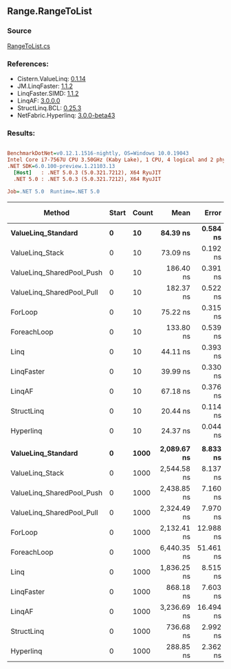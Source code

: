 ﻿## Range.RangeToList

### Source
[RangeToList.cs](../LinqBenchmarks/Range/RangeToList.cs)

### References:
- Cistern.ValueLinq: [0.1.14](https://www.nuget.org/packages/Cistern.ValueLinq/0.1.14)
- JM.LinqFaster: [1.1.2](https://www.nuget.org/packages/JM.LinqFaster/1.1.2)
- LinqFaster.SIMD: [1.1.2](https://www.nuget.org/packages/LinqFaster.SIMD/1.0.3)
- LinqAF: [3.0.0.0](https://www.nuget.org/packages/LinqAF/3.0.0.0)
- StructLinq.BCL: [0.25.3](https://www.nuget.org/packages/StructLinq.BCL/0.25.3)
- NetFabric.Hyperlinq: [3.0.0-beta43](https://www.nuget.org/packages/NetFabric.Hyperlinq/3.0.0-beta43)

### Results:
``` ini

BenchmarkDotNet=v0.12.1.1516-nightly, OS=Windows 10.0.19043
Intel Core i7-7567U CPU 3.50GHz (Kaby Lake), 1 CPU, 4 logical and 2 physical cores
.NET SDK=6.0.100-preview.1.21103.13
  [Host]   : .NET 5.0.3 (5.0.321.7212), X64 RyuJIT
  .NET 5.0 : .NET 5.0.3 (5.0.321.7212), X64 RyuJIT

Job=.NET 5.0  Runtime=.NET 5.0  

```
|                    Method | Start | Count |        Mean |     Error |    StdDev | Ratio | RatioSD |  Gen 0 | Gen 1 | Gen 2 | Allocated |
|-------------------------- |------ |------ |------------:|----------:|----------:|------:|--------:|-------:|------:|------:|----------:|
|        **ValueLinq_Standard** |     **0** |    **10** |    **84.39 ns** |  **0.584 ns** |  **0.517 ns** |  **1.12** |    **0.01** | **0.0459** |     **-** |     **-** |      **96 B** |
|           ValueLinq_Stack |     0 |    10 |    73.09 ns |  0.192 ns |  0.160 ns |  0.97 |    0.00 | 0.0459 |     - |     - |      96 B |
| ValueLinq_SharedPool_Push |     0 |    10 |   186.40 ns |  0.391 ns |  0.326 ns |  2.48 |    0.01 | 0.0458 |     - |     - |      96 B |
| ValueLinq_SharedPool_Pull |     0 |    10 |   182.37 ns |  0.522 ns |  0.488 ns |  2.42 |    0.01 | 0.0458 |     - |     - |      96 B |
|                   ForLoop |     0 |    10 |    75.22 ns |  0.315 ns |  0.295 ns |  1.00 |    0.00 | 0.1032 |     - |     - |     216 B |
|               ForeachLoop |     0 |    10 |   133.80 ns |  0.539 ns |  0.504 ns |  1.78 |    0.01 | 0.1299 |     - |     - |     272 B |
|                      Linq |     0 |    10 |    44.11 ns |  0.393 ns |  0.328 ns |  0.59 |    0.01 | 0.0650 |     - |     - |     136 B |
|                LinqFaster |     0 |    10 |    39.99 ns |  0.330 ns |  0.292 ns |  0.53 |    0.00 | 0.0764 |     - |     - |     160 B |
|                    LinqAF |     0 |    10 |    67.18 ns |  0.376 ns |  0.334 ns |  0.89 |    0.01 | 0.0458 |     - |     - |      96 B |
|                StructLinq |     0 |    10 |    20.44 ns |  0.114 ns |  0.107 ns |  0.27 |    0.00 | 0.0459 |     - |     - |      96 B |
|                 Hyperlinq |     0 |    10 |    24.37 ns |  0.044 ns |  0.037 ns |  0.32 |    0.00 | 0.0459 |     - |     - |      96 B |
|                           |       |       |             |           |           |       |         |        |       |       |           |
|        **ValueLinq_Standard** |     **0** |  **1000** | **2,089.67 ns** |  **8.833 ns** |  **7.376 ns** |  **0.98** |    **0.01** | **1.9379** |     **-** |     **-** |   **4,056 B** |
|           ValueLinq_Stack |     0 |  1000 | 2,544.58 ns |  8.137 ns |  7.611 ns |  1.19 |    0.01 | 3.9330 |     - |     - |   8,232 B |
| ValueLinq_SharedPool_Push |     0 |  1000 | 2,438.85 ns |  7.160 ns |  5.979 ns |  1.14 |    0.01 | 1.9379 |     - |     - |   4,056 B |
| ValueLinq_SharedPool_Pull |     0 |  1000 | 2,324.49 ns |  7.970 ns |  6.655 ns |  1.09 |    0.00 | 1.9379 |     - |     - |   4,056 B |
|                   ForLoop |     0 |  1000 | 2,132.41 ns | 12.988 ns | 11.514 ns |  1.00 |    0.00 | 4.0207 |     - |     - |   8,424 B |
|               ForeachLoop |     0 |  1000 | 6,440.35 ns | 51.461 ns | 45.619 ns |  3.02 |    0.03 | 4.0436 |     - |     - |   8,480 B |
|                      Linq |     0 |  1000 | 1,836.25 ns |  8.515 ns |  7.548 ns |  0.86 |    0.01 | 1.9569 |     - |     - |   4,096 B |
|                LinqFaster |     0 |  1000 |   868.18 ns |  7.603 ns |  6.740 ns |  0.41 |    0.00 | 3.8605 |     - |     - |   8,080 B |
|                    LinqAF |     0 |  1000 | 3,236.69 ns | 16.494 ns | 15.428 ns |  1.52 |    0.01 | 1.9379 |     - |     - |   4,056 B |
|                StructLinq |     0 |  1000 |   736.68 ns |  2.992 ns |  2.499 ns |  0.35 |    0.00 | 1.9379 |     - |     - |   4,056 B |
|                 Hyperlinq |     0 |  1000 |   288.85 ns |  2.362 ns |  2.209 ns |  0.14 |    0.00 | 1.9379 |     - |     - |   4,056 B |

